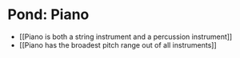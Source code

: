 # Pond: Piano

- [[Piano is both a string instrument and a percussion instrument]]
- [[Piano has the broadest pitch range out of all instruments]]